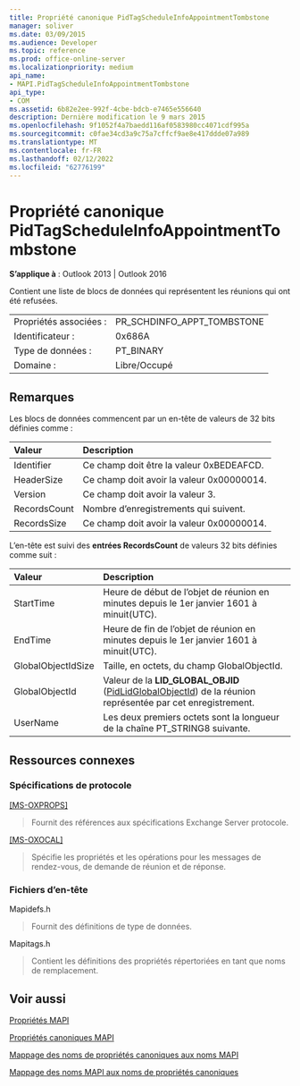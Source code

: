 ```yaml
---
title: Propriété canonique PidTagScheduleInfoAppointmentTombstone
manager: soliver
ms.date: 03/09/2015
ms.audience: Developer
ms.topic: reference
ms.prod: office-online-server
ms.localizationpriority: medium
api_name:
- MAPI.PidTagScheduleInfoAppointmentTombstone
api_type:
- COM
ms.assetid: 6b82e2ee-992f-4cbe-bdcb-e7465e556640
description: Dernière modification le 9 mars 2015
ms.openlocfilehash: 9f1052f4a7baedd116af0583980cc4071cdf995a
ms.sourcegitcommit: c0fae34cd3a9c75a7cffcf9ae8e417ddde07a989
ms.translationtype: MT
ms.contentlocale: fr-FR
ms.lasthandoff: 02/12/2022
ms.locfileid: "62776199"
---
```

# <a name="pidtagscheduleinfoappointmenttombstone-canonical-property"></a>Propriété canonique PidTagScheduleInfoAppointmentTombstone

  
  
**S’applique à** : Outlook 2013 | Outlook 2016 
  
Contient une liste de blocs de données qui représentent les réunions qui ont été refusées.
  
|||
|:-----|:-----|
|Propriétés associées :  <br/> |PR_SCHDINFO_APPT_TOMBSTONE  <br/> |
|Identificateur :  <br/> |0x686A  <br/> |
|Type de données :  <br/> |PT_BINARY  <br/> |
|Domaine :  <br/> |Libre/Occupé  <br/> |
   
## <a name="remarks"></a>Remarques

Les blocs de données commencent par un en-tête de valeurs de 32 bits définies comme :
  
|**Valeur**|**Description**|
|:-----|:-----|
|Identifier  <br/> |Ce champ doit être la valeur 0xBEDEAFCD. |
|HeaderSize  <br/> |Ce champ doit avoir la valeur 0x00000014. |
|Version  <br/> |Ce champ doit avoir la valeur 3. |
|RecordsCount  <br/> |Nombre d’enregistrements qui suivent. |
|RecordsSize  <br/> |Ce champ doit avoir la valeur 0x00000014. |
   
L’en-tête est suivi des **entrées RecordsCount** de valeurs 32 bits définies comme suit : 
  
|**Valeur**|**Description**|
|:-----|:-----|
|StartTime  <br/> |Heure de début de l’objet de réunion en minutes depuis le 1er janvier 1601 à minuit(UTC). |
|EndTime  <br/> |Heure de fin de l’objet de réunion en minutes depuis le 1er janvier 1601 à minuit(UTC). |
|GlobalObjectIdSize  <br/> |Taille, en octets, du champ GlobalObjectId. |
|GlobalObjectId  <br/> |Valeur de la **LID_GLOBAL_OBJID** ([PidLidGlobalObjectId](pidlidglobalobjectid-canonical-property.md)) de la réunion représentée par cet enregistrement. |
|UserName  <br/> |Les deux premiers octets sont la longueur de la chaîne PT_STRING8 suivante. |
   
## <a name="related-resources"></a>Ressources connexes

### <a name="protocol-specifications"></a>Spécifications de protocole

[[MS-OXPROPS]](https://msdn.microsoft.com/library/f6ab1613-aefe-447d-a49c-18217230b148%28Office.15%29.aspx)
  
> Fournit des références aux spécifications Exchange Server protocole.
    
[[MS-OXOCAL]](https://msdn.microsoft.com/library/09861fde-c8e4-4028-9346-e7c214cfdba1%28Office.15%29.aspx)
  
> Spécifie les propriétés et les opérations pour les messages de rendez-vous, de demande de réunion et de réponse.
    
### <a name="header-files"></a>Fichiers d’en-tête

Mapidefs.h
  
> Fournit des définitions de type de données.
    
Mapitags.h
  
> Contient les définitions des propriétés répertoriées en tant que noms de remplacement.
    
## <a name="see-also"></a>Voir aussi



[Propriétés MAPI](mapi-properties.md)
  
[Propriétés canoniques MAPI](mapi-canonical-properties.md)
  
[Mappage des noms de propriétés canoniques aux noms MAPI](mapping-canonical-property-names-to-mapi-names.md)
  
[Mappage des noms MAPI aux noms de propriétés canoniques](mapping-mapi-names-to-canonical-property-names.md)


